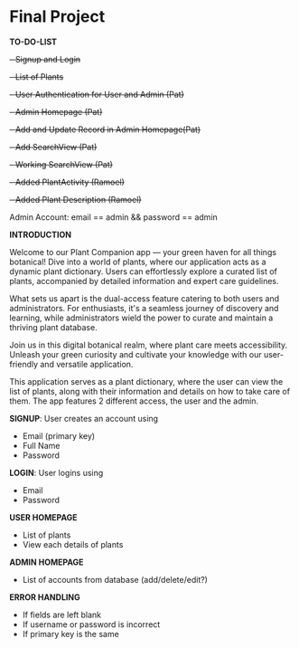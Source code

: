# Final Project

**TO-DO-LIST**

~~- Signup and Login~~

~~- List of Plants~~

~~- User Authentication for User and Admin (Pat)~~

~~- Admin Homepage (Pat)~~

~~- Add and Update Record in Admin Homepage(Pat)~~

~~- Add SearchView (Pat)~~

~~- Working SearchView (Pat)~~

~~- Added PlantActivity (Ramoel)~~

~~- Added Plant Description (Ramoel)~~

Admin Account: email == admin && password == admin

**INTRODUCTION**

Welcome to our Plant Companion app — your green haven for all things botanical! Dive into a world of plants, where our application acts as a dynamic plant dictionary. Users can effortlessly explore a curated list of plants, accompanied by detailed information and expert care guidelines.

What sets us apart is the dual-access feature catering to both users and administrators. For enthusiasts, it's a seamless journey of discovery and learning, while administrators wield the power to curate and maintain a thriving plant database.

Join us in this digital botanical realm, where plant care meets accessibility. Unleash your green curiosity and cultivate your knowledge with our user-friendly and versatile application.

This application serves as a plant dictionary, where the user can view the list of plants, along with their
information and details on how to take care of them. The app features 2 different access, the user and the admin.

**SIGNUP**: User creates an account using
- Email (primary key)
- Full Name
- Password

**LOGIN**: User logins using
- Email
- Password

**USER HOMEPAGE**
- List of plants
- View each details of plants

**ADMIN HOMEPAGE**
- List of accounts from database (add/delete/edit?)

**ERROR HANDLING**
- If fields are left blank
- If username or password is incorrect
- If primary key is the same
